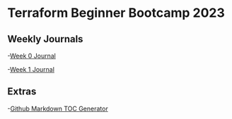 # Terraform Beginner Bootcamp 2023

## Weekly Journals
-[Week 0 Journal](journal/week-0.md)

-[Week 1 Journal](journal/week-1.md)


## Extras
-[Github Markdown TOC Generator](https://ecotrust-canada.github.io/markdown-toc/)
